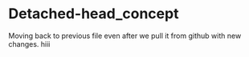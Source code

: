 # Detached-head_concept
Moving back to previous file even after we pull it from github with new changes.
hiii
